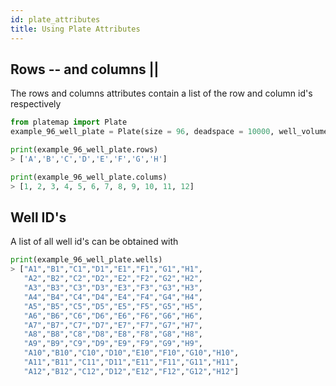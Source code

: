 ```yaml
---
id: plate_attributes
title: Using Plate Attributes
---
```


## Rows -- and columns ||

The rows and columns attributes contain a list of the row and column id's respectively

```python
from platemap import Plate
example_96_well_plate = Plate(size = 96, deadspace = 10000, well_volume = 50000)
```

```python
print(example_96_well_plate.rows)
> ['A','B','C','D','E','F','G','H']
```

```python
print(example_96_well_plate.colums)
> [1, 2, 3, 4, 5, 6, 7, 8, 9, 10, 11, 12]
```

## Well ID's

A list of all well id's can be obtained with

```python
print(example_96_well_plate.wells)
> ["A1","B1","C1","D1","E1","F1","G1","H1",
   "A2","B2","C2","D2","E2","F2","G2","H2",
   "A3","B3","C3","D3","E3","F3","G3","H3",
   "A4","B4","C4","D4","E4","F4","G4","H4",
   "A5","B5","C5","D5","E5","F5","G5","H5",
   "A6","B6","C6","D6","E6","F6","G6","H6",
   "A7","B7","C7","D7","E7","F7","G7","H7",
   "A8","B8","C8","D8","E8","F8","G8","H8",
   "A9","B9","C9","D9","E9","F9","G9","H9",
   "A10","B10","C10","D10","E10","F10","G10","H10",
   "A11","B11","C11","D11","E11","F11","G11","H11",
   "A12","B12","C12","D12","E12","F12","G12","H12"]
```
